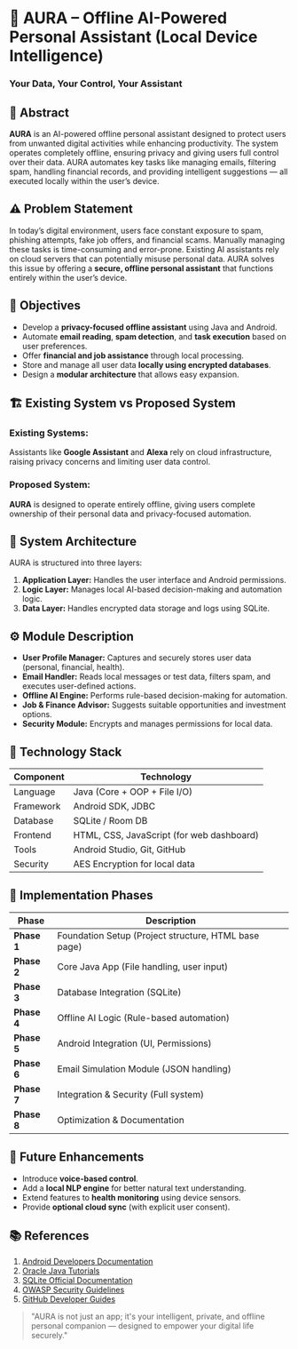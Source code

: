 # 🧠 AURA – Offline AI-Powered Personal Assistant (Local Device Intelligence)

### Your Data, Your Control, Your Assistant

## 📄 Abstract

**AURA** is an AI-powered offline personal assistant designed to protect users from unwanted digital activities while enhancing productivity. The system operates completely offline, ensuring privacy and giving users full control over their data. AURA automates key tasks like managing emails, filtering spam, handling financial records, and providing intelligent suggestions — all executed locally within the user’s device.


## ⚠️ Problem Statement

In today’s digital environment, users face constant exposure to spam, phishing attempts, fake job offers, and financial scams. Manually managing these tasks is time-consuming and error-prone. Existing AI assistants rely on cloud servers that can potentially misuse personal data. AURA solves this issue by offering a **secure, offline personal assistant** that functions entirely within the user’s device.


## 🎯 Objectives

* Develop a **privacy-focused offline assistant** using Java and Android.
* Automate **email reading**, **spam detection**, and **task execution** based on user preferences.
* Offer **financial and job assistance** through local processing.
* Store and manage all user data **locally using encrypted databases**.
* Design a **modular architecture** that allows easy expansion.

## 🏗 Existing System vs Proposed System

### Existing Systems:

Assistants like **Google Assistant** and **Alexa** rely on cloud infrastructure, raising privacy concerns and limiting user data control.

### Proposed System:

**AURA** is designed to operate entirely offline, giving users complete ownership of their personal data and privacy-focused automation.

## 🧱 System Architecture

AURA is structured into three layers:

1. **Application Layer:** Handles the user interface and Android permissions.
2. **Logic Layer:** Manages local AI-based decision-making and automation logic.
3. **Data Layer:** Handles encrypted data storage and logs using SQLite.

## ⚙️ Module Description

* **User Profile Manager:** Captures and securely stores user data (personal, financial, health).
* **Email Handler:** Reads local messages or test data, filters spam, and executes user-defined actions.
* **Offline AI Engine:** Performs rule-based decision-making for automation.
* **Job & Finance Advisor:** Suggests suitable opportunities and investment options.
* **Security Module:** Encrypts and manages permissions for local data.

## 🧠 Technology Stack

| Component | Technology                                |
| --------- | ----------------------------------------- |
| Language  | Java (Core + OOP + File I/O)              |
| Framework | Android SDK, JDBC                         |
| Database  | SQLite / Room DB                          |
| Frontend  | HTML, CSS, JavaScript (for web dashboard) |
| Tools     | Android Studio, Git, GitHub               |
| Security  | AES Encryption for local data             |

## 🧩 Implementation Phases

| Phase       | Description                                          |
| ----------- | ---------------------------------------------------- |
| **Phase 1** | Foundation Setup (Project structure, HTML base page) |
| **Phase 2** | Core Java App (File handling, user input)            |
| **Phase 3** | Database Integration (SQLite)                        |
| **Phase 4** | Offline AI Logic (Rule-based automation)             |
| **Phase 5** | Android Integration (UI, Permissions)                |
| **Phase 6** | Email Simulation Module (JSON handling)              |
| **Phase 7** | Integration & Security (Full system)                 |
| **Phase 8** | Optimization & Documentation                         |

## 🔮 Future Enhancements

* Introduce **voice-based control**.
* Add a **local NLP engine** for better natural text understanding.
* Extend features to **health monitoring** using device sensors.
* Provide **optional cloud sync** (with explicit user consent).

## 📚 References

1. [Android Developers Documentation](https://developer.android.com/docs)
2. [Oracle Java Tutorials](https://docs.oracle.com/javase/tutorial/)
3. [SQLite Official Documentation](https://www.sqlite.org/docs.html)
4. [OWASP Security Guidelines](https://owasp.org/)
5. [GitHub Developer Guides](https://docs.github.com/)


> "AURA is not just an app; it's your intelligent, private, and offline personal companion — designed to empower your digital life securely."
